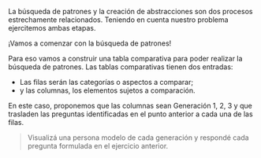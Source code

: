La búsqueda de patrones y la creación de abstracciones son dos procesos estrechamente relacionados. Teniendo en cuenta nuestro problema ejercitemos ambas etapas. 

¡Vamos a comenzar con la búsqueda de patrones!

Para eso vamos a construir una tabla comparativa para poder realizar la búsqueda de patrones.  Las tablas comparativas tienen dos entradas: 

* Las filas serán las categorías o aspectos a comparar;
* y las columnas, los elementos sujetos a comparación.

En este caso, proponemos que las columnas sean Generación 1, 2, 3 y que trasladen las preguntas identificadas en el punto anterior a cada una de las filas.  

> Visualizá una persona modelo de cada generación y respondé cada pregunta formulada en el ejercicio anterior.
